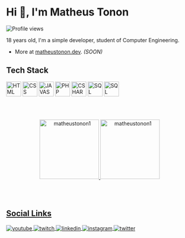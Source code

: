 <h1 align="left">Hi 👋, I'm Matheus Tonon</h1>
<p align="left"> <img src="https://komarev.com/ghpvc/?username=matheustonon1&color=gray" alt="Profile views" /> </p>

18 years old, I'm a simple developer, student of Computer Engineering.
- More at [matheustonon.dev](matheustonon.dev). *(SOON)*

## Tech Stack

<div style="display: inline-block;">
    <img align="center" alt="HTML" width="40" src="https://cdn.jsdelivr.net/gh/devicons/devicon/icons/html5/html5-original.svg">
    <img align="center" alt="CSS" width="40" src="https://cdn.jsdelivr.net/gh/devicons/devicon/icons/css3/css3-original.svg">
    <img align="center" alt="JAVASCRIPT" width="40" src="https://cdn.jsdelivr.net/gh/devicons/devicon/icons/javascript/javascript-original.svg">
    <img align="center" alt="PHP" width="40" src="https://cdn.jsdelivr.net/gh/devicons/devicon/icons/php/php-plain.svg">
    <img align="center" alt="CSHARP" width="40" src="https://cdn.jsdelivr.net/gh/devicons/devicon/icons/csharp/csharp-original.svg">
    <img align="center" alt="SQL" width="40" src="https://cdn.jsdelivr.net/gh/devicons/devicon/icons/mysql/mysql-original.svg">
    <img align="center" alt="SQL" width="40" src="https://cdn.jsdelivr.net/gh/devicons/devicon/icons/mongodb/mongodb-original.svg" />
</div>

<br><br>

<div align="center">
  <a href="https://github.com/matheustonon1">
    <p align"center"><img height="160em" src="https://github-readme-stats.vercel.app/api?username=matheustonondev&theme=algolia&show_icons=true&locale=en" alt="matheustonon1"/>
      <img height="160em" src="https://github-readme-stats.vercel.app/api/top-langs/?username=matheustonondev&layout=compact&langs_count=7&theme=algolia" alt="matheustonon1"/>
    </p>
</div>

<br><br>

## Social Links

<p align="left">
    <a href="https://www.youtube.com/@mathxustonon/" target="_blank">
      <img align="center" src="https://img.shields.io/badge/-Matheus Tonon-05122A?style=flat&logo=youtube" alt="youtube"/>
</a>
    <a href="https://twitch.tv/mathxustonon" target="_blank">
      <img align="center" src="https://img.shields.io/badge/-mathxustonon-05122A?style=flat&logo=twitch" alt="twitch"/>  
</a>
<a href="https://www.linkedin.com/in/mathxustonon/" target="_blank">
  <img align="center" src="https://img.shields.io/badge/-mathxustonon-05122A?style=flat&logo=linkedin" alt="linkedin"/>
</a>
    <a href="https://instagram.com/mathxustonon" target="_blank">
     <img align="center" src="https://img.shields.io/badge/-mathxustonon-05122A?style=flat&logo=instagram" alt="instagram"/>
</a>
    <a href="https://twitter.com/mathxustonon" target="_blank">
     <img align="center" src="https://img.shields.io/badge/-mathxustonon-05122A?style=flat&logo=twitter" alt="twitter"/>
</a>
</p>
